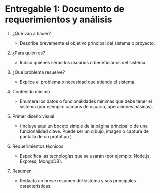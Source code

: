 # Entregable 1: Documento de requerimientos y análisis

1. ¿Qué van a hacer?

   - Describe brevemente el objetivo principal del sistema o proyecto.

2. ¿Para quién es?

   - Indica quiénes serán los usuarios o beneficiarios del sistema.

3. ¿Qué problema resuelve?

   - Explica el problema o necesidad que atiende el sistema.

4. Contenido mínimo

   - Enumera los datos o funcionalidades mínimas que debe tener el sistema (por ejemplo: campos de usuario, operaciones básicas).

5. Primer diseño visual

   - (Incluye aquí un boceto simple de la página principal o de una funcionalidad clave. Puede ser un dibujo, imagen o captura de pantalla de un prototipo.)

6. Requerimientos técnicos

   - Especifica las tecnologías que se usarán (por ejemplo: Node.js, Express, MongoDB).

7. Resumen
   - Redacta un breve resumen del sistema y sus principales características.
